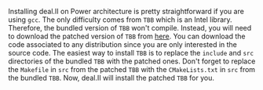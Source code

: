 Installing deal.II on Power architecture is pretty straightforward if you are using `gcc`. The only difficulty comes from `TBB` which is an Intel library. Therefore, the bundled version of `TBB` won't compile. Instead, you will need to download the patched version of `TBB` from [here](https://www.ibm.com/developerworks/community/wikis/home?lang=en#!/wiki/W51a7ffcf4dfd_4b40_9d82_446ebc23c550/page/IBM%20Advance%20Toolchain%20for%20PowerLinux%20Documentation?section=distros). You can download the code associated to any distribution since you are only interested in the source code. The easiest way to install `TBB` is to replace the `include` and `src` directories of the bundled `TBB` with the patched ones. Don't forget to replace the `Makefile` in `src` from the patched `TBB` with the `CMakeLists.txt` in `src` from the bundled `TBB`. Now, deal.II will install the patched `TBB` for you.